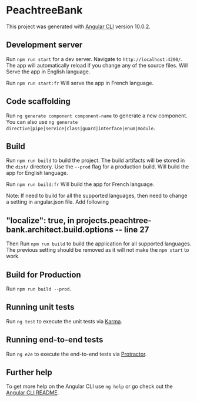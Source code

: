# PeachtreeBank

This project was generated with [Angular CLI](https://github.com/angular/angular-cli) version 10.0.2.

## Development server

Run `npm run start` for a dev server. Navigate to `http://localhost:4200/`. The app will automatically reload if you change any of the source files.
Will Serve the app in English language.

Run `npm run start:fr`
Will serve the app in French language.

## Code scaffolding

Run `ng generate component component-name` to generate a new component. You can also use `ng generate directive|pipe|service|class|guard|interface|enum|module`.

## Build

Run `npm run build` to build the project. The build artifacts will be stored in the `dist/` directory. Use the `--prod` flag for a production build.
Will build the app for English language.

Run `npm run build:fr`
Will build the app for French language.

Note:
If need to build for all the supported languages, then need to change a setting in angular.json file. Add following
## "localize": true, in projects.peachtree-bank.architect.build.options -- line 27
Then Run `npm run build` to build the application for all supported languages.
The previous setting should be removed as it will not make the `npm start` to work.


## Build for Production
Run `npm run build --prod`.

## Running unit tests

Run `ng test` to execute the unit tests via [Karma](https://karma-runner.github.io).

## Running end-to-end tests

Run `ng e2e` to execute the end-to-end tests via [Protractor](http://www.protractortest.org/).

## Further help

To get more help on the Angular CLI use `ng help` or go check out the [Angular CLI README](https://github.com/angular/angular-cli/blob/master/README.md).
